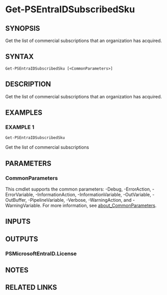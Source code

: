 ﻿---
external help file: PSMicrosoftEntraID-help.xml
Module Name: PSMicrosoftEntraID
online version:
schema: 2.0.0
---

# Get-PSEntraIDSubscribedSku

## SYNOPSIS
Get the list of commercial subscriptions that an organization has acquired.

## SYNTAX

```
Get-PSEntraIDSubscribedSku [<CommonParameters>]
```

## DESCRIPTION
Get the list of commercial subscriptions that an organization has acquired.

## EXAMPLES

### EXAMPLE 1
```
Get-PSEntraIDSubscribedSku
```

Get the list of commercial subscriptions

## PARAMETERS

### CommonParameters
This cmdlet supports the common parameters: -Debug, -ErrorAction, -ErrorVariable, -InformationAction, -InformationVariable, -OutVariable, -OutBuffer, -PipelineVariable, -Verbose, -WarningAction, and -WarningVariable. For more information, see [about_CommonParameters](http://go.microsoft.com/fwlink/?LinkID=113216).

## INPUTS

## OUTPUTS

### PSMicrosoftEntraID.License
## NOTES

## RELATED LINKS
